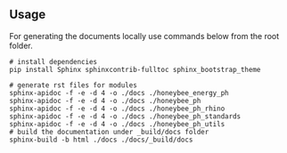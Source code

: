 ## Usage
For generating the documents locally use commands below from the root folder. 

```shell
# install dependencies
pip install Sphinx sphinxcontrib-fulltoc sphinx_bootstrap_theme

# generate rst files for modules
sphinx-apidoc -f -e -d 4 -o ./docs ./honeybee_energy_ph
sphinx-apidoc -f -e -d 4 -o ./docs ./honeybee_ph
sphinx-apidoc -f -e -d 4 -o ./docs ./honeybee_ph_rhino
sphinx-apidoc -f -e -d 4 -o ./docs ./honeybee_ph_standards
sphinx-apidoc -f -e -d 4 -o ./docs ./honeybee_ph_utils
# build the documentation under _build/docs folder
sphinx-build -b html ./docs ./docs/_build/docs
```
